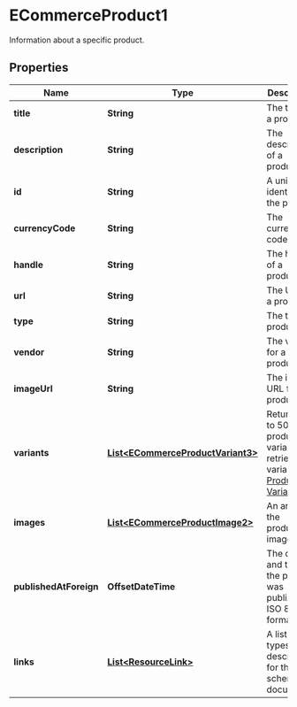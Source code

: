 

# ECommerceProduct1

Information about a specific product.

## Properties

| Name | Type | Description | Notes |
|------------ | ------------- | ------------- | -------------|
|**title** | **String** | The title of a product. |  [optional] |
|**description** | **String** | The description of a product. |  [optional] |
|**id** | **String** | A unique identifier for the product. |  [optional] [readonly] |
|**currencyCode** | **String** | The currency code |  [optional] [readonly] |
|**handle** | **String** | The handle of a product. |  [optional] |
|**url** | **String** | The URL for a product. |  [optional] |
|**type** | **String** | The type of product. |  [optional] |
|**vendor** | **String** | The vendor for a product. |  [optional] |
|**imageUrl** | **String** | The image URL for a product. |  [optional] |
|**variants** | [**List&lt;ECommerceProductVariant3&gt;**](ECommerceProductVariant3.md) | Returns up to 50 of the product&#39;s variants. To retrieve all variants use [Product Variants](https://mailchimp.com/developer/marketing/api/ecommerce-product-variants/). |  [optional] |
|**images** | [**List&lt;ECommerceProductImage2&gt;**](ECommerceProductImage2.md) | An array of the product&#39;s images. |  [optional] |
|**publishedAtForeign** | **OffsetDateTime** | The date and time the product was published in ISO 8601 format. |  [optional] |
|**links** | [**List&lt;ResourceLink&gt;**](ResourceLink.md) | A list of link types and descriptions for the API schema documents. |  [optional] [readonly] |



